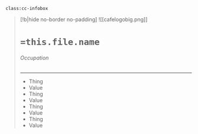 

`class:cc-infobox`
> [!b|hide no-border no-padding]
> ![[cafelogobig.png]]
> 
> # `=this.file.name`
> ###### Occupation
> ***
> - Thing 
> - Value
> - Thing
> - Value
> - Thing
> - Value
> - Thing
> - Value